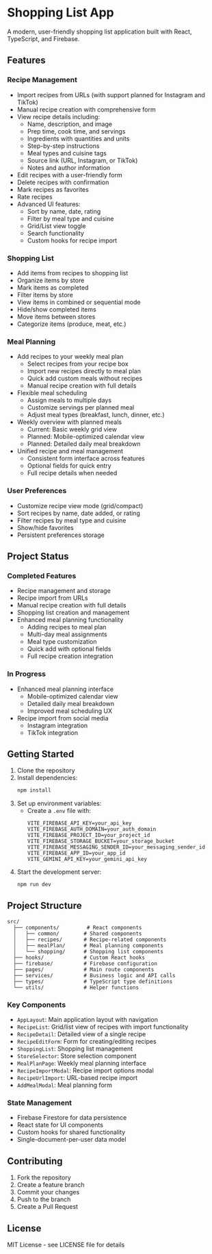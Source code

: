 # Shopping List App

A modern, user-friendly shopping list application built with React, TypeScript, and Firebase.

## Features

### Recipe Management
- Import recipes from URLs (with support planned for Instagram and TikTok)
- Manual recipe creation with comprehensive form
- View recipe details including:
  - Name, description, and image
  - Prep time, cook time, and servings
  - Ingredients with quantities and units
  - Step-by-step instructions
  - Meal types and cuisine tags
  - Source link (URL, Instagram, or TikTok)
  - Notes and author information
- Edit recipes with a user-friendly form
- Delete recipes with confirmation
- Mark recipes as favorites
- Rate recipes
- Advanced UI features:
  - Sort by name, date, rating
  - Filter by meal type and cuisine
  - Grid/List view toggle
  - Search functionality
  - Custom hooks for recipe import

### Shopping List
- Add items from recipes to shopping list
- Organize items by store
- Mark items as completed
- Filter items by store
- View items in combined or sequential mode
- Hide/show completed items
- Move items between stores
- Categorize items (produce, meat, etc.)

### Meal Planning
- Add recipes to your weekly meal plan
  - Select recipes from your recipe box
  - Import new recipes directly to meal plan
  - Quick add custom meals without recipes
  - Manual recipe creation with full details
- Flexible meal scheduling
  - Assign meals to multiple days
  - Customize servings per planned meal
  - Adjust meal types (breakfast, lunch, dinner, etc.)
- Weekly overview with planned meals
  - Current: Basic weekly grid view
  - Planned: Mobile-optimized calendar view
  - Planned: Detailed daily meal breakdown
- Unified recipe and meal management
  - Consistent form interface across features
  - Optional fields for quick entry
  - Full recipe details when needed

### User Preferences
- Customize recipe view mode (grid/compact)
- Sort recipes by name, date added, or rating
- Filter recipes by meal type and cuisine
- Show/hide favorites
- Persistent preferences storage

## Project Status

### Completed Features
- Recipe management and storage
- Recipe import from URLs
- Manual recipe creation with full details
- Shopping list creation and management
- Enhanced meal planning functionality
  - Adding recipes to meal plan
  - Multi-day meal assignments
  - Meal type customization
  - Quick add with optional fields
  - Full recipe creation integration

### In Progress
- Enhanced meal planning interface
  - Mobile-optimized calendar view
  - Detailed daily meal breakdown
  - Improved meal scheduling UX
- Recipe import from social media
  - Instagram integration
  - TikTok integration

## Getting Started

1. Clone the repository
2. Install dependencies:
   ```bash
   npm install
   ```
3. Set up environment variables:
   - Create a `.env` file with:
     ```
     VITE_FIREBASE_API_KEY=your_api_key
     VITE_FIREBASE_AUTH_DOMAIN=your_auth_domain
     VITE_FIREBASE_PROJECT_ID=your_project_id
     VITE_FIREBASE_STORAGE_BUCKET=your_storage_bucket
     VITE_FIREBASE_MESSAGING_SENDER_ID=your_messaging_sender_id
     VITE_FIREBASE_APP_ID=your_app_id
     VITE_GEMINI_API_KEY=your_gemini_api_key
     ```
4. Start the development server:
   ```bash
   npm run dev
   ```

## Project Structure
```
src/
  ├── components/         # React components
  │   ├── common/        # Shared components
  │   ├── recipes/       # Recipe-related components
  │   ├── mealPlan/      # Meal planning components
  │   └── shopping/      # Shopping list components
  ├── hooks/             # Custom React hooks
  ├── firebase/          # Firebase configuration
  ├── pages/             # Main route components
  ├── services/          # Business logic and API calls
  ├── types/             # TypeScript type definitions
  └── utils/             # Helper functions
```

### Key Components
- `AppLayout`: Main application layout with navigation
- `RecipeList`: Grid/list view of recipes with import functionality
- `RecipeDetail`: Detailed view of a single recipe
- `RecipeEditForm`: Form for creating/editing recipes
- `ShoppingList`: Shopping list management
- `StoreSelector`: Store selection component
- `MealPlanPage`: Weekly meal planning interface
- `RecipeImportModal`: Recipe import options modal
- `RecipeUrlImport`: URL-based recipe import
- `AddMealModal`: Meal planning form

### State Management
- Firebase Firestore for data persistence
- React state for UI components
- Custom hooks for shared functionality
- Single-document-per-user data model

## Contributing
1. Fork the repository
2. Create a feature branch
3. Commit your changes
4. Push to the branch
5. Create a Pull Request

## License
MIT License - see LICENSE file for details 